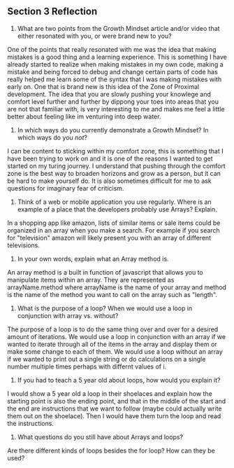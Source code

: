 ## Section 3 Reflection

1. What are two points from the Growth Mindset article and/or video that either resonated with you, or were brand new to you?

One of the points that really resonated with me was the idea that making mistakes is a good thing and a learning experience. This is something I have already started to realize when making mistakes in my own code, making a mistake and being forced to debug and change certain parts of code has really helped me learn some of the syntax that I was making mistakes with early on. One that is brand new is this idea of the Zone of Proximal development. The idea that you are slowly pushing your knowlege and comfort level further and further by dippong your toes into areas that you are not that familiar with, is very interesting to me and makes me feel a little better about feeling like im venturing into deep water.

1. In which ways do you currently demonstrate a Growth Mindset? In which ways do you _not_?

I can be content to sticking within my comfort zone, this is something that I have been trying to work on and it is one of the reasons I wanted to get started on my turing journey. I understand that pushing through the comfort zone is the best way to broaden horizons and grow as a person, but it can be hard to make yourself do. It is also sometimes difficult for me to ask questions for imaginary fear of criticism.

1. Think of a web or mobile application you use regularly. Where is an example of a place that the developers probably use Arrays? Explain.

In a shopping app like amazon, lists of similar items or sale items could be organized in an array when you make a search. For example if you search for "television" amazon will likely present you with an array of different televisions.

1. In your own words, explain what an Array method is.

An array method is a built in function of javascript that allows you to manipulate items within an array. They are represented as arrayName.method where arrayName is the name of your array and method is the name of the method you want to call on the array such as "length".

1. What is the purpose of a loop? When we would use a loop in conjunction with array vs. without?

The purpose of a loop is to do the same thing over and over for a desired amount of iterations. We would use a loop in conjunction with an array if we wanted to iterate through all of the items in the array and display them or make some change to each of them. We would use a loop without an array if we wanted to print out a single string or do calculations on a single number multiple times perhaps with differnt values of i.

1. If you had to teach a 5 year old about loops, how would you explain it?

I would show a 5 year old a loop in their shoelaces and explain how the starting point is also the ending point, and that in the middle of the start and the end are instructions that we want to follow (maybe could actually write them out on the shoelace). Then I would have them turn the loop and read the instructions.

1. What questions do you still have about Arrays and loops?

Are there different kinds of loops besides the for loop? How can they be used?
